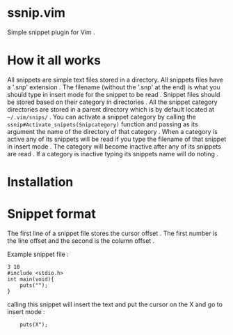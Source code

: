 # ssnip.vim 

Simple snippet plugin for Vim .

# How it all works

All snippets are simple text files stored in a directory.
All snippets files have a '.snp' extension .
The filename (without the '.snp' at the end) is what you should type in insert
mode for the snippet to be read . 
Snippet files should be stored based on their category in directories .
All the snippet category directories are stored in a parent directory which is
by default located at `~/.vim/snips/` .
You can activate a snippet category by calling the 
`ssnip#Activate_snipets(Snipcategory)` function and passing as its argument the
name of the directory of that category .
When a category is active any of its snippets will be read if you type the
filename of that snippet in insert mode .
The category will become inactive after any of its snippets are read .
If a category is inactive typing its snippets name will do noting . 

# Installation 
# Snippet format 
The first line of a snippet file stores the cursor offset .
The first number is the line offset and the second is the column offset .

Example snippet file :
```
3 10
#include <stdio.h>
int main(void){
    puts("");
}
```
calling this snippet will insert the text and put the cursor on the X and go to
insert mode :
```
    puts(X");
```
